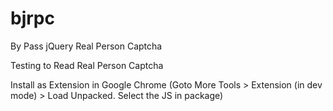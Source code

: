 # bjrpc
By Pass jQuery Real Person Captcha

Testing to Read Real Person Captcha


Install as Extension in Google Chrome (Goto More Tools > Extension (in dev mode) > Load Unpacked. Select the JS in package)
